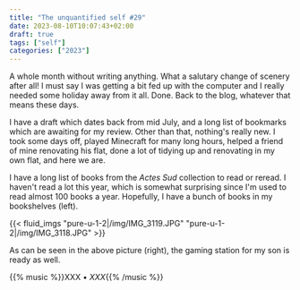 ```yaml
---
title: "The unquantified self #29"
date: 2023-08-10T10:07:43+02:00
draft: true
tags: ["self"]
categories: ["2023"]
---
```


A whole month without writing anything. What a salutary change of scenery after all! I must say I was getting a bit fed up with the computer and I really needed some holiday away from it all. Done. Back to the blog, whatever that means these days.

I have a draft which dates back from mid July, and a long list of bookmarks which are awaiting for my review. Other than that, nothing's really new. I took some days off, played Minecraft for many long hours, helped a friend of mine renovating his flat, done a lot of tidying up and renovating in my own flat, and here we are.

I have a long list of books from the _Actes Sud_ collection to read or reread. I haven't read a lot this year, which is somewhat surprising since I'm used to read almost 100 books a year. Hopefully, I have a bunch of books in my bookshelves (left).

{{< fluid_imgs
"pure-u-1-2|/img/IMG_3119.JPG"
"pure-u-1-2|/img/IMG_3118.JPG" >}}

As can be seen in the above picture (right), the gaming station for my son is ready as well.

{{% music %}}XXX • _XXX_{{% /music %}}
